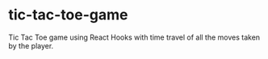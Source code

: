 # tic-tac-toe-game
Tic Tac Toe game using React Hooks with time travel of all the moves taken by the player.
